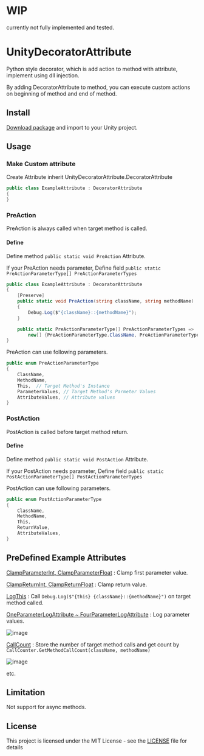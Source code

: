 # WIP

currently not fully implemented and tested.

# UnityDecoratorAttribute

Python style decorator, which is add action to method with attribute, implement using dll injection.

By adding DecoratorAttribute to method, you can execute custom actions on beginning of method and end of method.

## Install

[Download package](https://github.com/kdw9502/UnityDecoratorAttribute/releases) and import to your Unity project.

## Usage

### Make Custom attribute

Create Attribute inherit UnityDecoratorAttribute.DecoratorAttribute
```c#
public class ExampleAttribute : DecoratorAttribute
{
}
```

### PreAction 

PreAction is always called when target method is called.

#### Define

Define method `public static void PreAction` Attribute. 

If your PreAction needs parameter, Define field `public static PreActionParameterType[] PreActionParameterTypes`

```c#
public class ExampleAttribute : DecoratorAttribute
{
    [Preserve]
    public static void PreAction(string className, string methodName)
    {
        Debug.Log($"{className}::{methodName}");
    }

    public static PreActionParameterType[] PreActionParameterTypes => 
        new[] {PreActionParameterType.ClassName, PreActionParameterType.MethodName};
}
```


PreAction can use following parameters.
```c#
public enum PreActionParameterType
{
    ClassName,
    MethodName,
    This,  // Target Method's Instance
    ParameterValues, // Target Method's Parmeter Values
    AttributeValues, // Attribute values
}
```


### PostAction 

PostAction is called before target method return.

#### Define

Define method `public static void PostAction` Attribute. 

If your PostAction needs parameter, Define field `public static PostActionParameterType[] PostActionParameterTypes`

PostAction can use following parameters.
```c#
public enum PostActionParameterType
{
    ClassName,
    MethodName,
    This,
    ReturnValue,
    AttributeValues,
}
```


## PreDefined Example Attributes
[ClampParameterInt, ClampParameterFloat](Assets/Plugins/UnityDecoratorAttribute/Examples/ChangeParameter.cs) : Clamp first parameter value.

[ClampReturnInt, ClampReturnFloat](Assets/Plugins/UnityDecoratorAttribute/Examples/ChangeParameter.cs) : Clamp return value.

[LogThis](Assets/Plugins/UnityDecoratorAttribute/Examples/CallLog.cs) : Call `Debug.Log($"{this} {className}::{methodName}")` on target method called.

[OneParameterLogAttribute ~ FourParameterLogAttribute](Assets/Plugins/UnityDecoratorAttribute/Examples/CallLog.cs) : Log parameter values.

![image](https://user-images.githubusercontent.com/21076531/184547089-a75fba5b-e9e7-4131-af9f-54dbcbd0fe51.png)

[CallCount](Assets/Plugins/UnityDecoratorAttribute/Examples/CallCounter.cs) : Store the number of target method calls and get count by `CallCounter.GetMethodCallCount(className, methodName)`

![image](https://user-images.githubusercontent.com/21076531/184547638-25deef6e-2d46-461b-98a7-139ec116c122.png)

etc.

## Limitation

Not support for async methods.

## License

This project is licensed under the MIT License - see the [LICENSE](LICENSE) file for details
